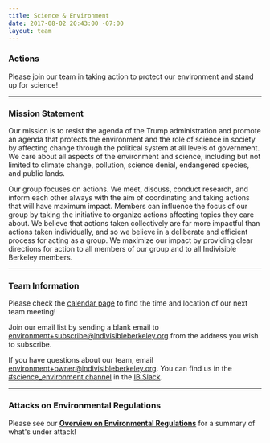 ```yaml
---
title: Science & Environment
date: 2017-08-02 20:43:00 -07:00
layout: team
---
```


### Actions

Please join our team in taking action to protect our environment and stand up for science!

----

### Mission Statement
 
Our mission is to resist the agenda of the Trump administration and promote an agenda that protects the environment and the role of science in society by affecting change through the political system at all levels of government. We care about all aspects of the environment and science, including but not limited to climate change, pollution, science denial, endangered species, and public lands.
 
Our group focuses on actions. We meet, discuss, conduct research, and inform each other always with the aim of coordinating and taking actions that will have maximum impact. Members can influence the focus of our group by taking the initiative to organize actions affecting topics they care about. We believe that actions taken collectively are far more impactful than actions taken individually, and so we believe in a deliberate and efficient process for acting as a group. We maximize our impact by providing clear directions for action to all members of our group and to all Indivisible Berkeley members.
 
----

### Team Information
 
Please check the [calendar page](/calendar) to find the time and location of our next team meeting!
 
Join our email list by sending a blank email to [environment+subscribe@indivisibleberkeley.org][mailtoenv] from the address you wish to subscribe.
 
If you have questions about our team, email [environment+owner@indivisibleberkeley.org][mailtoenvowner].  You can find us in the [#science_environment channel][scienvchannel] in the [IB Slack][ibslack].

----

### Attacks on Environmental Regulations
 
Please see our **[Overview on Environmental Regulations](https://www.indivisibleberkeley.org/environment/environmentalregs/)** for a summary of what's under attack!
 
 
[mailtoenv]: mailto:environment+subscribe@indivisibleberkeley.org
[mailtoenvowner]: mailto:environment+owner@indivisibleberkeley.org
[hsgac]: https://www.hsgac.senate.gov/contact
[feinstein]: https://www.feinstein.senate.gov/public/index.cfm/e-mail-me
[harris]: https://www.harris.senate.gov/content/contact-senator
[lee]: https://lee.house.gov/contact/email-me
[desaulnier]: https://desaulnier.house.gov/contact/email
[calendar]: https://www.indivisibleberkeley.org/calendar
[scienvchannel]: https://indivisible-berkeley.slack.com/messages/science_environment/
[ibslack]: /slack
[findsenator]: https://www.senate.gov/senators/contact/
[findrepresentative]: http://www.house.gov/representatives/find/